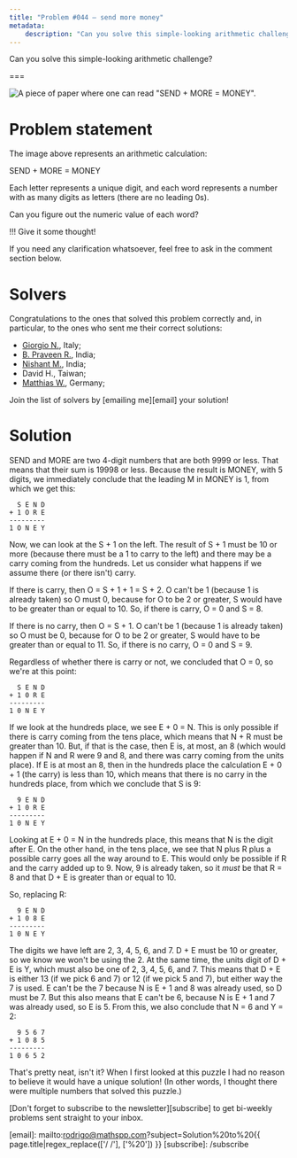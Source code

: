 ```yaml
---
title: "Problem #044 – send more money"
metadata:
    description: "Can you solve this simple-looking arithmetic challenge?"
---
```


Can you solve this simple-looking arithmetic challenge?

===

![A piece of paper where one can read "SEND + MORE = MONEY".](thumbnail.png)

# Problem statement

The image above represents an arithmetic calculation:

SEND + MORE = MONEY

Each letter represents a unique digit,
and each word represents a number with as many digits as letters
(there are no leading 0s).

Can you figure out the numeric value of each word?

!!! Give it some thought!

If you need any clarification whatsoever, feel free to ask in the comment section below.


# Solvers

Congratulations to the ones that solved this problem correctly and, in particular, to the ones
who sent me their correct solutions:

 - [Giorgio N.](https://twitter.com/qJakc0), Italy;
 - [B. Praveen R.](https://twitter.com/BPrvn_Rj), India;
 - [Nishant M.](https://twitter.com/sci_c0), India;
 - David H., Taiwan;
 - [Matthias W.](https://twitter.com/m2u_84), Germany;

Join the list of solvers by [emailing me][email] your solution!


# Solution

SEND and MORE are two 4-digit numbers that are both 9999 or less.
That means that their sum is 19998 or less.
Because the result is MONEY, with 5 digits, we immediately conclude that the leading M in MONEY is 1, from which we get this:

```
  S E N D
+ 1 O R E
---------
1 O N E Y
```

Now, we can look at the S + 1 on the left.
The result of S + 1 must be 10 or more (because there must be a 1 to carry to the left) and there may be a carry coming from the hundreds.
Let us consider what happens if we assume there (or there isn't) carry.

If there is carry, then O = S + 1 + 1 = S + 2.
O can't be 1 (because 1 is already taken) so O must 0, because for O to be 2 or greater, S would have to be greater than or equal to 10.
So, if there is carry, O = 0 and S = 8.

If there is no carry, then O = S + 1.
O can't be 1 (because 1 is already taken) so O must be 0, because for O to be 2 or greater, S would have to be greater than or equal to 11.
So, if there is no carry, O = 0 and S = 9.

Regardless of whether there is carry or not, we concluded that O = 0, so we're at this point:

```
  S E N D
+ 1 0 R E
---------
1 0 N E Y
```

If we look at the hundreds place, we see E + 0 = N.
This is only possible if there is carry coming from the tens place, which means that N + R must be greater than 10.
But, if that is the case, then E is, at most, an 8 (which would happen if N and R were 9 and 8, and there was carry coming from the units place).
If E is at most an 8, then in the hundreds place the calculation E + 0 + 1 (the carry) is less than 10, which means that there is no carry in the hundreds place, from which we conclude that S is 9:

```
  9 E N D
+ 1 0 R E
---------
1 0 N E Y
```

Looking at E + 0 = N in the hundreds place, this means that N is the digit after E.
On the other hand, in the tens place, we see that N plus R plus a possible carry goes all the way around to E.
This would only be possible if R and the carry added up to 9.
Now, 9 is already taken, so it _must_ be that R = 8 and that D + E is greater than or equal to 10.

So, replacing R:

```
  9 E N D
+ 1 0 8 E
---------
1 0 N E Y
```

The digits we have left are 2, 3, 4, 5, 6, and 7.
D + E must be 10 or greater, so we know we won't be using the 2.
At the same time, the units digit of D + E is Y, which must also be one of 2, 3, 4, 5, 6, and 7.
This means that D + E is either 13 (if we pick 6 and 7) or 12 (if we pick 5 and 7), but either way the 7 is used.
E can't be the 7 because N is E + 1 and 8 was already used, so D must be 7.
But this also means that E can't be 6, because N is E + 1 and 7 was already used, so E is 5.
From this, we also conclude that N = 6 and Y = 2:

```
  9 5 6 7
+ 1 0 8 5
---------
1 0 6 5 2
```

That's pretty neat, isn't it?
When I first looked at this puzzle I had no reason to believe it would have a unique solution!
(In other words, I thought there were multiple numbers that solved this puzzle.)



[Don't forget to subscribe to the newsletter][subscribe] to get bi-weekly
problems sent straight to your inbox.

[email]: mailto:rodrigo@mathspp.com?subject=Solution%20to%20{{ page.title|regex_replace(['/ /'], ['%20']) }}
[subscribe]: /subscribe
